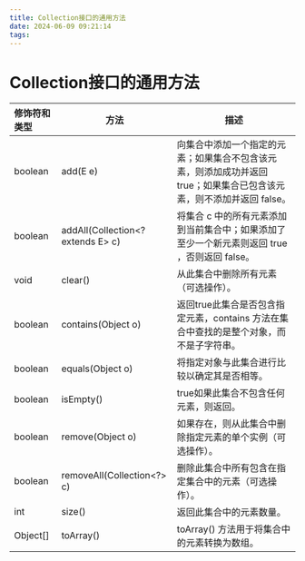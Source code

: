 ```yaml
---
title: Collection接口的通用方法
date: 2024-06-09 09:21:14
tags:
---
```


# Collection接口的通用方法

| 修饰符和类型 | 方法                              | 描述                                                         |
| :----------- | --------------------------------- | ------------------------------------------------------------ |
| boolean      | add(E e)                          | 向集合中添加一个指定的元素；如果集合不包含该元素，则添加成功并返回 true；如果集合已包含该元素，则不添加并返回 false。 |
| boolean      | addAll(Collection<? extends E> c) | 将集合 c 中的所有元素添加到当前集合中；如果添加了至少一个新元素则返回 true ，否则返回 false。 |
| void         | clear()                           | 从此集合中删除所有元素（可选操作）。                         |
| boolean      | contains(Object o)                | 返回true此集合是否包含指定元素，contains 方法在集合中查找的是整个对象，而不是子字符串。 |
| boolean      | equals(Object o)                  | 将指定对象与此集合进行比较以确定其是否相等。                 |
| boolean      | isEmpty()                         | true如果此集合不包含任何元素，则返回。                       |
| boolean      | remove(Object o)                  | 如果存在，则从此集合中删除指定元素的单个实例（可选操作）。   |
| boolean      | removeAll(Collection<?> c)        | 删除此集合中所有包含在指定集合中的元素（可选操作）。         |
| int          | size()                            | 返回此集合中的元素数量。                                     |
| Object[]     | toArray()                         | toArray() 方法用于将集合中的元素转换为数组。                 |